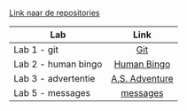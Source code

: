 [Link naar de repositories](https://github.com/JanaClaessens/DEV5-myportfolio)

| Lab        | Link           |
| ------------- |:-------------:|
| Lab 1 - git   | [Git](https://github.com/JanaClaessens/DEV5-myportfolio/tree/main/lab%201%20-%20git) |
| Lab 2 - human bingo | [Human Bingo](https://github.com/JanaClaessens/DEV5-myportfolio/tree/main/lab%202%20-%20human%20bingo) |
| Lab 3 - advertentie | [A.S. Adventure](https://github.com/JanaClaessens/DEV5-myportfolio/tree/main/lab%203%20-%20advertisement)
| Lab 5 - messages | [messages](https://github.com/JanaClaessens/DEV5-myportfolio/tree/main/lab%205%20-%20messages)
